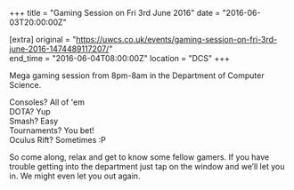 +++
title = "Gaming Session on Fri 3rd June 2016"
date = "2016-06-03T20:00:00Z"

[extra]
original = "https://uwcs.co.uk/events/gaming-session-on-fri-3rd-june-2016-1474489117207/"    
end_time = "2016-06-04T08:00:00Z"
location = "DCS"
+++

Mega gaming session from 8pm-8am in the Department of Computer Science.

Consoles? All of 'em  
DOTA? Yup  
Smash? Easy  
Tournaments? You bet\!  
Oculus Rift? Sometimes :P

So come along, relax and get to know some fellow gamers. If you have trouble getting into the department just tap on the window and we’ll let you in. We might even let you out again.


